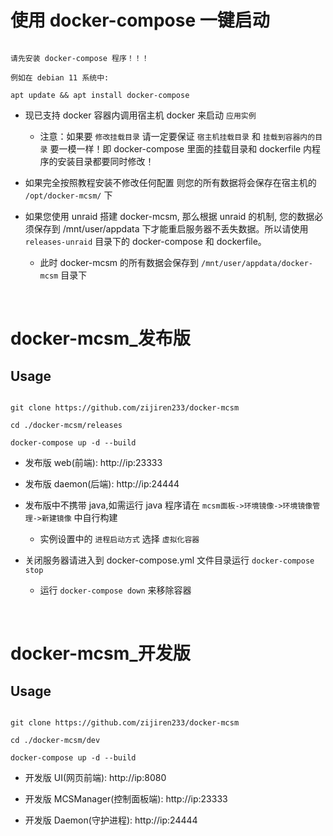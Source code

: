 # 使用 docker-compose 一键启动

```shell

请先安装 docker-compose 程序！！！

例如在 debian 11 系统中:

apt update && apt install docker-compose

```

- 现已支持 docker 容器内调用宿主机 docker 来启动 `应用实例`

    - 注意：如果要 `修改挂载目录` 请一定要保证 `宿主机挂载目录` 和 `挂载到容器内的目录` 要一模一样！即 docker-compose 里面的挂载目录和 dockerfile 内程序的安装目录都要同时修改！

- 如果完全按照教程安装不修改任何配置 则您的所有数据将会保存在宿主机的 `/opt/docker-mcsm/` 下

- 如果您使用 unraid 搭建 docker-mcsm, 那么根据 unraid 的机制, 您的数据必须保存到 /mnt/user/appdata 下才能重启服务器不丢失数据。所以请使用 `releases-unraid` 目录下的 docker-compose 和 dockerfile。

    - 此时 docker-mcsm 的所有数据会保存到 `/mnt/user/appdata/docker-mcsm` 目录下

<br>

# docker-mcsm_发布版

## Usage

```shell

git clone https://github.com/zijiren233/docker-mcsm

cd ./docker-mcsm/releases

docker-compose up -d --build

```

- 发布版 web(前端): http://ip:23333

- 发布版 daemon(后端): http://ip:24444

- 发布版中不携带 java,如需运行 java 程序请在 `mcsm面板->环境镜像->环境镜像管理->新建镜像` 中自行构建

    - 实例设置中的 `进程启动方式` 选择 `虚拟化容器`

- 关闭服务器请进入到 docker-compose.yml 文件目录运行 `docker-compose stop`

    - 运行 `docker-compose down` 来移除容器

<br>

# docker-mcsm_开发版

## Usage

```shell

git clone https://github.com/zijiren233/docker-mcsm

cd ./docker-mcsm/dev

docker-compose up -d --build

```

- 开发版 UI(网页前端): http://ip:8080

- 开发版 MCSManager(控制面板端): http://ip:23333

- 开发版 Daemon(守护进程): http://ip:24444